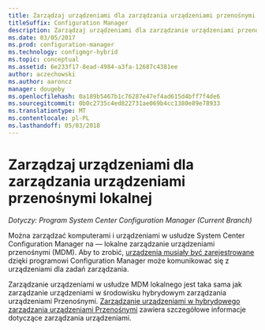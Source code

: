 ```yaml
---
title: Zarządzaj urządzeniami dla zarządzania urządzeniami przenośnymi lokalnej
titleSuffix: Configuration Manager
description: Zarządzaj urządzeniami dla zarządzanie urządzeniami przenośnymi lokalnie z programem Configuration Manager.
ms.date: 03/05/2017
ms.prod: configuration-manager
ms.technology: configmgr-hybrid
ms.topic: conceptual
ms.assetid: 6e233f17-8ead-4984-a3fa-12687c4381ee
author: aczechowski
ms.author: aaroncz
manager: dougeby
ms.openlocfilehash: 0a189b5467b1c76287e47ef4ad615d4bff7f4de6
ms.sourcegitcommit: 0b0c2735c4ed822731ae069b4cc1380e89e78933
ms.translationtype: MT
ms.contentlocale: pl-PL
ms.lasthandoff: 05/03/2018
---
```

# <a name="manage-devices-for-on-premises-mobile-device-management"></a>Zarządzaj urządzeniami dla zarządzania urządzeniami przenośnymi lokalnej

*Dotyczy: Program System Center Configuration Manager (Current Branch)*

Można zarządzać komputerami i urządzeniami w usłudze System Center Configuration Manager na — lokalne zarządzanie urządzeniami przenośnymi (MDM). Aby to zrobić, [urządzenia musiały być zarejestrowane](enroll-devices-on-premises-mdm.md) dzięki programowi Configuration Manager może komunikować się z urządzeniami dla zadań zarządzania.

Zarządzanie urządzeniami w usłudze MDM lokalnego jest taka sama jak zarządzanie urządzeniami w środowisku hybrydowym zarządzania urządzeniami Przenośnymi. [Zarządzanie urządzeniami w hybrydowego zarządzania urządzeniami Przenośnymi](wipe-lock-reset-devices.md) zawiera szczegółowe informacje dotyczące zarządzania urządzeniami.
